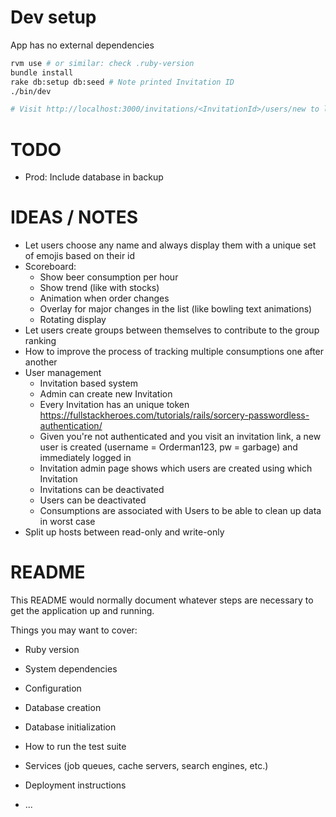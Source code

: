 # Dev setup

App has no external dependencies

```bash
rvm use # or similar: check .ruby-version
bundle install
rake db:setup db:seed # Note printed Invitation ID
./bin/dev

# Visit http://localhost:3000/invitations/<InvitationId>/users/new to login
```

# TODO
- Prod: Include database in backup

# IDEAS / NOTES
- Let users choose any name and always display them with a unique set of emojis based on their id
- Scoreboard: 
    - Show beer consumption per hour
    - Show trend (like with stocks)
    - Animation when order changes
    - Overlay for major changes in the list (like bowling text animations)
    - Rotating display
- Let users create groups between themselves to contribute to the group ranking
- How to improve the process of tracking multiple consumptions one after another
- User management
    - Invitation based system
    - Admin can create new Invitation
    - Every Invitation has an unique token 
        https://fullstackheroes.com/tutorials/rails/sorcery-passwordless-authentication/
    - Given you're not authenticated and you visit an invitation link, a new user is created (username = Orderman123, pw = garbage) and immediately logged in
    - Invitation admin page shows which users are created using which Invitation
    - Invitations can be deactivated
    - Users can be deactivated
    - Consumptions are associated with Users to be able to clean up data in worst case
- Split up hosts between read-only and write-only

# README

This README would normally document whatever steps are necessary to get the
application up and running.

Things you may want to cover:

* Ruby version

* System dependencies

* Configuration

* Database creation

* Database initialization

* How to run the test suite

* Services (job queues, cache servers, search engines, etc.)

* Deployment instructions

* ...
